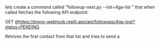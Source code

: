 lets create a command called "followup-next.py --list=4ga-list " that when called fetches the following API endpoint:

GET  @https://brevo-webhook.replit.app/api/followups/4ga-lost?status=PENDING 

Retrives the first contact from that list and tries to send a 